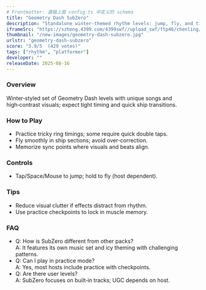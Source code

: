 ```yaml
---
# Frontmatter: 遵循上面 config.ts 中定义的 schema
title: "Geometry Dash SubZero"
description: "Standalone winter‑themed rhythm levels: jump, fly, and time rings to music across icy visuals and fast patterns." 
iframeSrc: "https://szhong.4399.com/4399swf//upload_swf/ftp46/chenling/20240322/06/index.html"
thumbnail: "/new-images/geometry-dash-subzero.jpg"
urlstr: "geometry-dash-subzero"
score: "3.9/5  (429 votes)"
tags: ["rhythm", "platformer"]
developer: ""
releaseDate: 2025-08-16
---
```




### Overview
Winter‑styled set of Geometry Dash levels with unique songs and high‑contrast visuals; expect tight timing and quick ship transitions.

### How to Play
- Practice tricky ring timings; some require quick double taps.
- Fly smoothly in ship sections; avoid over‑correction.
- Memorize sync points where visuals and beats align.

### Controls
- Tap/Space/Mouse to jump; hold to fly (host dependent).

### Tips
- Reduce visual clutter if effects distract from rhythm.
- Use practice checkpoints to lock in muscle memory.

### FAQ
- Q: How is SubZero different from other packs?  
  A: It features its own music set and icy theming with challenging patterns.
- Q: Can I play in practice mode?  
  A: Yes, most hosts include practice with checkpoints.
- Q: Are there user levels?  
  A: SubZero focuses on built‑in tracks; UGC depends on host.

